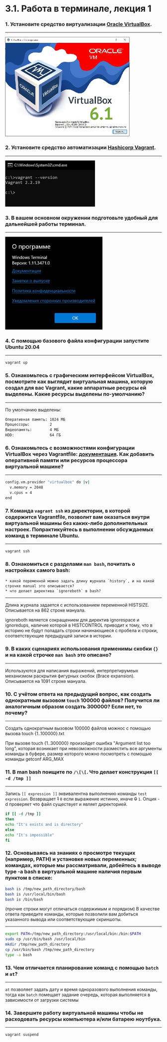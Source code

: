 # 3.1. Работа в терминале, лекция 1

### 1. Установите средство виртуализации [Oracle VirtualBox](https://www.virtualbox.org/).

---

![VirtualBox](assets/01.jpg)


### 2. Установите средство автоматизации [Hashicorp Vagrant](https://www.vagrantup.com/).

---

![Vagrant](assets/02.jpg)

### 3. В вашем основном окружении подготовьте удобный для дальнейшей работы терминал.

---

![Windows Terminal](assets/03.jpg)

### 4. С помощью базового файла конфигурации запустите Ubuntu 20.04

---

```bash
vagrant up
```

### 5. Ознакомьтесь с графическим интерфейсом VirtualBox, посмотрите как выглядит виртуальная машина, которую создал для вас Vagrant, какие аппаратные ресурсы ей выделены. Какие ресурсы выделены по-умолчанию?

---

По умолчанию выделены:

```bash
Оперативная память: 1024 МБ
Процессоры:         2
Видеопамять:        4 МБ
HDD:                64 ГБ
```

### 6. Ознакомьтесь с возможностями конфигурации VirtualBox через Vagrantfile: [документация](https://www.vagrantup.com/docs/providers/virtualbox/configuration.html). Как добавить оперативной памяти или ресурсов процессора виртуальной машине?

---

```bash
config.vm.provider "virtualbox" do |v|
  v.memory = 2048
  v.cpus = 4
end
```

### 7. Команда `vagrant ssh` из директории, в которой содержится Vagrantfile, позволит вам оказаться внутри виртуальной машины без каких-либо дополнительных настроек. Попрактикуйтесь в выполнении обсуждаемых команд в терминале Ubuntu.

---

```bash
vagrant ssh
```

### 8. Ознакомиться с разделами `man bash`, почитать о настройках самого bash:
    * какой переменной можно задать длину журнала `history`, и на какой строчке manual это описывается?
    * что делает директива `ignoreboth` в bash?

---

Длина журнала задается с использованием переменной HISTSIZE. Описывается на 862 cтроке мануала.

ignoreboth является сокращением для директив ignorespace и ignoredups, наличие которой в HISTCONTROL приводит к тому, что в историю не будут попадать строки начинающиеся с пробела и строки, соответствующие предыдущей записи в истории.

### 9. В каких сценариях использования применимы скобки `{}` и на какой строчке `man bash` это описано?

---

Используются для написания выражений, интерпретирумеых механизмом раскрытия фигурных скобок (Brace expansion).
Описывается на 1091 строке мануала.


### 10. С учётом ответа на предыдущий вопрос, как создать однократным вызовом `touch` 100000 файлов? Получится ли аналогичным образом создать 300000? Если нет, то почему?

---

Создать однократным вызовом 100000 файлов можнос с помощью вызова touch {1..100000}.txt

При вызове touch {1..300000} произойдет ошибка "Argument list too long", которая возникает при невозможности разместить все аргументы команды в буфере, размер которого можно посмотреть с помощью команды getconf ARG_MAX


### 11. В man bash поищите по `/\[\[`. Что делает конструкция `[[ -d /tmp ]]`

---

Запись `[[ expression ]]` эквивалентна выполнению команды `test expression`. Возвращает ~~1~~ `0` если выражение истинно, иначе ~~0~~ `1`.
Опция -d проверяет что файл существует и являет директорией.

```bash
if [[ -d /tmp ]]
then
echo "It's exists and is directory"
else
echo "It's impossible"
fi
```

### 12. Основываясь на знаниях о просмотре текущих (например, PATH) и установке новых переменных; командах, которые мы рассматривали, добейтесь в выводе type -a bash в виртуальной машине наличия первым пунктом в списке:

 ```bash
 bash is /tmp/new_path_directory/bash
 bash is /usr/local/bin/bash
 bash is /bin/bash
 ```
(прочие строки могут отличаться содержимым и порядком)
В качестве ответа приведите команды, которые позволили вам добиться указанного вывода или соответствующие скриншоты.

---

```bash
export PATH=/tmp/new_path_directory:/usr/local/bin:/bin:$PATH
sudo cp /usr/bin/bash /usr/local/bin
mkdir /tmp/new_path_directory
cp /usr/bin/bash /tmp/new_path_directory
type -a bash
```

### 13. Чем отличается планирование команд с помощью `batch` и `at`?

---

`at` позволяет задать дату и время одноразового выполнения команды, тогда как `batch` помещает задание очередь, которая выполняется в зависимости от загрузки системы

### 14. Завершите работу виртуальной машины чтобы не расходовать ресурсы компьютера и/или батарею ноутбука.

---

```bash
vagrant suspend
```
